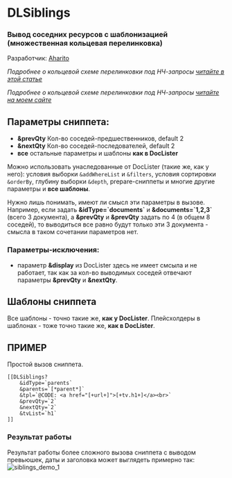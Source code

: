 # DLSiblings

### Вывод соседних ресурсов с шаблонизацией (множественная кольцевая перелинковка)

Разработчик: [Aharito](https://aharito.ru/)

*Подробнее о кольцевой схеме перелинковки под НЧ-запросы [читайте в этой статье](https://aharito.ru/seo-prodvizhenie/shema-perelinkovki-stranic-sajta-pod-nch)*

*Подробнее о кольцевой схеме перелинковки под НЧ-запросы [читайте на моем сайте](https://aharito.ru/modx-evolution/dlsiblings-podnimaem-sajt-po-nch-zaprosam)*

## Параметры сниппета:
- **&prevQty** Кол-во соседей-предшественников, default 2
- **&nextQty** Кол-во соседей-последователей, default 2
- **все** остальные параметры и шаблоны **как в DocLister**

Можно использовать унаследованные от DocLister (такие же, как у него): условия выборки `&addWhereList` и  `&filters`, условия сортировки `&orderBy`, глубину выборки `&depth`, prepare-сниппеты и многие другие параметры и **все шаблоны**.

Нужно лишь понимать, имеют ли смысл эти параметры в вызове. Например, если задать **&idType=\`documents\`** и **&documents=\`1,2,3\`** (всего 3 документа), а **&prevQty** и **&prevQty** задать по 4 (в общем 8 соседей), то выводиться все равно будут только эти 3 документа - смысла в таком сочетании параметров нет.

### Параметры-исключения:
- параметр **&display** из DocLister здесь не имеет смсыла и не работает, так как за кол-во выводимых соседей отвечают параметры **&prevQty** и **&nextQty**.

## Шаблоны сниппета
Все шаблоны - точно такие же, **как у DocLister**. Плейсхолдеры в шаблонах - тоже точно такие же, **как в DocLister**.


## ПРИМЕР

Простой вызов сниппета.

	[[DLSiblings?
		&idType=`parents`
		&parents=`[*parent*]`
		&tpl=`@CODE: <a href="[+url+]">[+tv.h1+]</a><br>`
		&prevQty=`2`
		&nextQty=`2`
		&tvList=`h1`
	]]


### Результат работы

Результат работы более сложного вызова сниппета с выводом превьюшек, даты и заголовка может выглядеть примерно так:
![siblings_demo_1](https://user-images.githubusercontent.com/6253807/50377091-b58ff300-0649-11e9-8880-f2672927e4af.png)
